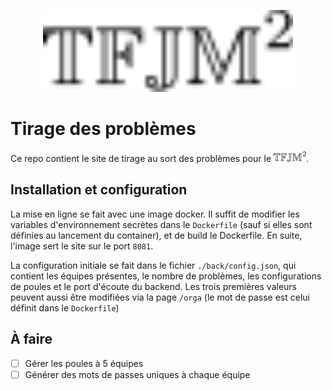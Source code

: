 <p align="center">
  <img src=./front/src/assets/logo_dark.svg width="400">
</p>

# Tirage des problèmes

Ce repo contient le site de tirage au sort des problèmes pour le <img src=./front/src/assets/logo_dark.svg height=17>.


## Installation et configuration

La mise en ligne se fait avec une image docker. Il suffit de modifier les variables d'environnement secrètes dans le `Dockerfile` (sauf si elles sont définies au lancement du container), et de build le Dockerfile.
En suite, l'image sert le site sur le port `8081`.

La configuration initiale se fait dans le fichier `./back/config.json`, qui contient les équipes présentes, le nombre de problèmes, les configurations de poules et le port d'écoute du backend. Les trois premières valeurs peuvent aussi être modifiées via la page `/orga` (le mot de passe est celui définit dans le `Dockerfile`)

## À faire

- [ ] Gérer les poules à 5 équipes
- [ ] Générer des mots de passes uniques à chaque équipe
